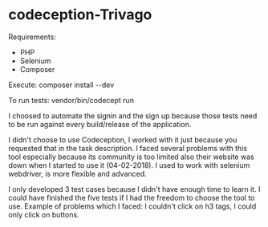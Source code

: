 # codeception-Trivago

Requirements:  
- PHP
- Selenium
- Composer

Execute: composer install --dev

To run tests: vendor/bin/codecept run


I choosed to automate the signin and the sign up because those tests need to be run against every build/release of the application.

I didn't choose to use Codeception, I worked with it just because you requested that in the task description. I faced several problems with this tool especially because its community is too limited also their website was down when I started to use it (04-02-2018). I used to work with selenium webdriver, is more flexible and advanced.  

I only developed 3 test cases because I didn't have enough time to learn it. I could have finished the five tests if I had the freedom to choose the tool to use.
Example of problems which I faced: I couldn't click on h3 tags, I could only click on buttons. 
